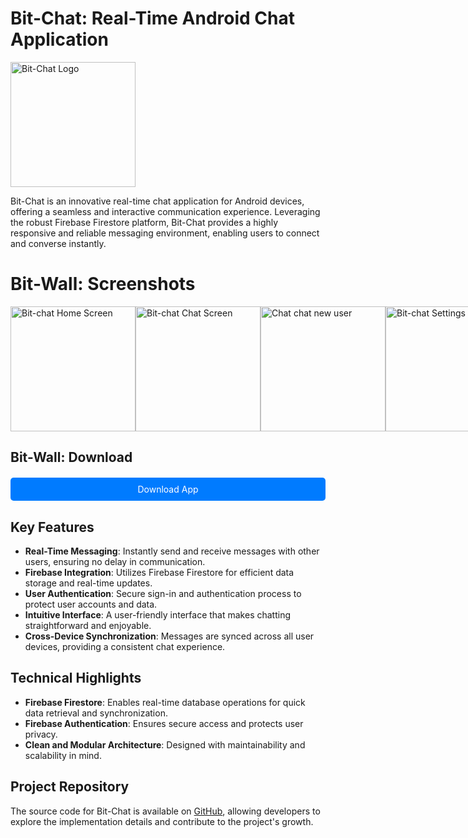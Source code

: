 # Bit-Chat: Real-Time Android Chat Application

<img src="https://firebasestorage.googleapis.com/v0/b/perosnal-website-5831b.appspot.com/o/Projects%2FImages%2Fbit-chat.png?alt=media&token=df6e6c35-11a3-4b37-a250-b649cc6d1824" alt="Bit-Chat Logo" width="200"/>

Bit-Chat is an innovative real-time chat application for Android devices, offering a seamless and interactive communication experience. Leveraging the robust Firebase Firestore platform, Bit-Chat provides a highly responsive and reliable messaging environment, enabling users to connect and converse instantly.

# Bit-Wall: Screenshots

<div style="display: flex; justify-content: space-between;">

<img src="https://firebasestorage.googleapis.com/v0/b/github-files-akj.appspot.com/o/Imgaes%2FBit-Chat%2FWhatsApp%20Image%202024-04-22%20at%2008.39.22_31312612.jpg?alt=media&token=1b28c224-1165-4bb1-8bb7-ff17fd8633f4" alt="Bit-chat Home Screen" width="200"/>
<img src="https://firebasestorage.googleapis.com/v0/b/github-files-akj.appspot.com/o/Imgaes%2FBit-Chat%2FWhatsApp%20Image%202024-04-22%20at%2008.39.22_e3e401e1.jpg?alt=media&token=8f5d24ba-3c6e-45a8-9fc3-2a3e2ee1d6e3" alt="Bit-chat Chat Screen" width="200"/>
<img src="https://firebasestorage.googleapis.com/v0/b/github-files-akj.appspot.com/o/Imgaes%2FBit-Chat%2FWhatsApp%20Image%202024-04-22%20at%2008.39.23_5de8f9db.jpg?alt=media&token=0ba578df-dee7-4849-b0ea-f3ac591576f4" alt="Chat chat new user" width="200"/>
<img src="https://firebasestorage.googleapis.com/v0/b/github-files-akj.appspot.com/o/Imgaes%2FBit-Chat%2FWhatsApp%20Image%202024-04-22%20at%2008.39.23_87f64605.jpg?alt=media&token=ddbd4173-cbe5-4ab4-9adb-b2d82b848636" alt="Bit-chat Settings Screen" width="200"/>
<img src="https://firebasestorage.googleapis.com/v0/b/github-files-akj.appspot.com/o/Imgaes%2FBit-Chat%2FWhatsApp%20Image%202024-04-22%20at%2008.39.24_10dd5cd0.jpg?alt=media&token=435ce73e-5c6d-405c-98d0-0e4a5afba561" alt="Bit-chat App Info Screen" width="200"/>
<img src="https://firebasestorage.googleapis.com/v0/b/github-files-akj.appspot.com/o/Imgaes%2FBit-Chat%2FWhatsApp%20Image%202024-04-22%20at%2008.39.24_f544c5db.jpg?alt=media&token=5c97c380-978b-4554-8709-2c3f2f9d167d" alt="Bit-chat Sign-up Screen" width="200"/>

</div>

<!-- Download All Button -->
## Bit-Wall: Download

<a href="https://drive.google.com/file/d/1xb9Wd1Mg-StZ52myJsPbZCAvjCu9wFA0/view?usp=sharing" download style="display: block; margin-top: 20px; padding: 10px 20px; background-color: #007bff; color: #fff; text-align: center; text-decoration: none; border-radius: 5px; cursor: pointer;">
    Download App
</a>

## Key Features

- **Real-Time Messaging**: Instantly send and receive messages with other users, ensuring no delay in communication.
- **Firebase Integration**: Utilizes Firebase Firestore for efficient data storage and real-time updates.
- **User Authentication**: Secure sign-in and authentication process to protect user accounts and data.
- **Intuitive Interface**: A user-friendly interface that makes chatting straightforward and enjoyable.
- **Cross-Device Synchronization**: Messages are synced across all user devices, providing a consistent chat experience.

## Technical Highlights

- **Firebase Firestore**: Enables real-time database operations for quick data retrieval and synchronization.
- **Firebase Authentication**: Ensures secure access and protects user privacy.
- **Clean and Modular Architecture**: Designed with maintainability and scalability in mind.

## Project Repository

The source code for Bit-Chat is available on [GitHub](https://github.com/ajulkjose246/bit-chat), allowing developers to explore the implementation details and contribute to the project's growth.
